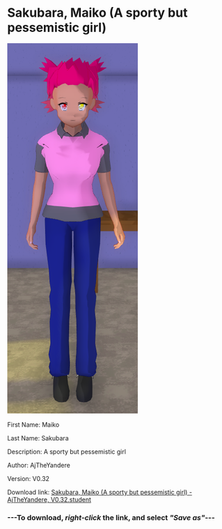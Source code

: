 # Sakubara, Maiko (A sporty but pessemistic girl)

<img src = "https://raw.githubusercontent.com/Arbiter1223/Daigaku-Gurashi-Custom-Students/master/Students/Files/Sakubara%2C%20Maiko%20(A%20sporty%20but%20pessemistic%20girl).png">

First Name: Maiko

Last Name: Sakubara

Description: A sporty but pessemistic girl

Author: AjTheYandere

Version: V0.32

Download link: <a href="https://raw.githubusercontent.com/Arbiter1223/Daigaku-Gurashi-Custom-Students/master/Students/Files/Sakubara%2C%20Maiko%20(A%20sporty%20but%20pessemistic%20girl)%20-%20AjTheYandere%2C%20V0.32.student">Sakubara, Maiko (A sporty but pessemistic girl) - AjTheYandere, V0.32.student</a>

### ---**To download, _right-click_ the link, and select _"Save as"_**---
